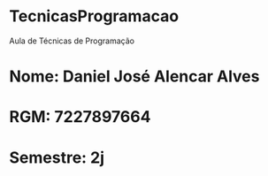 # TecnicasProgramacao
Aula de Técnicas de Programação
# Nome: Daniel José Alencar Alves
# RGM: 7227897664
# Semestre: 2j
